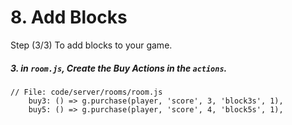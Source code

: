 # 8. Add Blocks

Step (3/3) To add blocks to your game.

##### 3. in `room.js`, Create the Buy Actions in the `actions`.

```
// File: code/server/rooms/room.js
	buy3: () => g.purchase(player, 'score', 3, 'block3s', 1),
	buy5: () => g.purchase(player, 'score', 4, 'block5s', 1),
```
